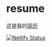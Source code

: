 # resume

这是我的[简历](https://agitated-hawking-50ea80.netlify.com/)



[![Netlify Status](https://api.netlify.com/api/v1/badges/940f63c0-a6cd-4c48-925a-712150fc826b/deploy-status)](https://app.netlify.com/sites/agitated-hawking-50ea80/deploys)
